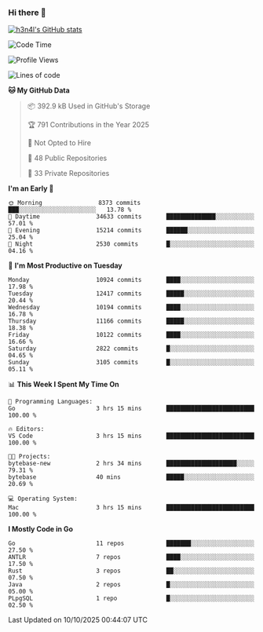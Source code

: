 ### Hi there 👋

[![h3n4l's GitHub stats](https://github-readme-stats.vercel.app/api?username=h3n4l&count_private=true&show_icons=true&theme=radical)](https://github.com/h3n4l/github-readme-stats)

<!--START_SECTION:waka-->
![Code Time](http://img.shields.io/badge/Code%20Time-2%2C317%20hrs%208%20mins-blue)

![Profile Views](http://img.shields.io/badge/Profile%20Views-1-blue)

![Lines of code](https://img.shields.io/badge/From%20Hello%20World%20I%27ve%20Written-22.8%20million%20lines%20of%20code-blue)

**🐱 My GitHub Data** 

> 📦 392.9 kB Used in GitHub's Storage 
 > 
> 🏆 791 Contributions in the Year 2025
 > 
> 🚫 Not Opted to Hire
 > 
> 📜 48 Public Repositories 
 > 
> 🔑 33 Private Repositories 
 > 
**I'm an Early 🐤** 

```text
🌞 Morning                8373 commits        ███░░░░░░░░░░░░░░░░░░░░░░   13.78 % 
🌆 Daytime                34633 commits       ██████████████░░░░░░░░░░░   57.01 % 
🌃 Evening                15214 commits       ██████░░░░░░░░░░░░░░░░░░░   25.04 % 
🌙 Night                  2530 commits        █░░░░░░░░░░░░░░░░░░░░░░░░   04.16 % 
```
📅 **I'm Most Productive on Tuesday** 

```text
Monday                   10924 commits       ████░░░░░░░░░░░░░░░░░░░░░   17.98 % 
Tuesday                  12417 commits       █████░░░░░░░░░░░░░░░░░░░░   20.44 % 
Wednesday                10194 commits       ████░░░░░░░░░░░░░░░░░░░░░   16.78 % 
Thursday                 11166 commits       █████░░░░░░░░░░░░░░░░░░░░   18.38 % 
Friday                   10122 commits       ████░░░░░░░░░░░░░░░░░░░░░   16.66 % 
Saturday                 2822 commits        █░░░░░░░░░░░░░░░░░░░░░░░░   04.65 % 
Sunday                   3105 commits        █░░░░░░░░░░░░░░░░░░░░░░░░   05.11 % 
```


📊 **This Week I Spent My Time On** 

```text
💬 Programming Languages: 
Go                       3 hrs 15 mins       █████████████████████████   100.00 % 

🔥 Editors: 
VS Code                  3 hrs 15 mins       █████████████████████████   100.00 % 

🐱‍💻 Projects: 
bytebase-new             2 hrs 34 mins       ████████████████████░░░░░   79.31 % 
bytebase                 40 mins             █████░░░░░░░░░░░░░░░░░░░░   20.69 % 

💻 Operating System: 
Mac                      3 hrs 15 mins       █████████████████████████   100.00 % 
```

**I Mostly Code in Go** 

```text
Go                       11 repos            ███████░░░░░░░░░░░░░░░░░░   27.50 % 
ANTLR                    7 repos             ████░░░░░░░░░░░░░░░░░░░░░   17.50 % 
Rust                     3 repos             ██░░░░░░░░░░░░░░░░░░░░░░░   07.50 % 
Java                     2 repos             █░░░░░░░░░░░░░░░░░░░░░░░░   05.00 % 
PLpgSQL                  1 repo              █░░░░░░░░░░░░░░░░░░░░░░░░   02.50 % 
```




 Last Updated on 10/10/2025 00:44:07 UTC
<!--END_SECTION:waka-->

